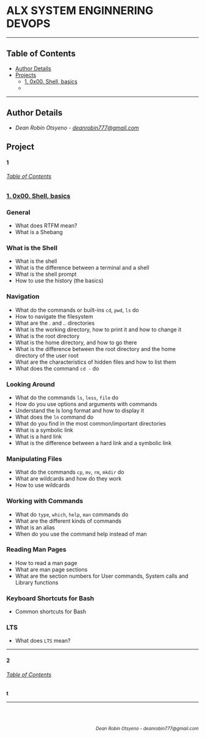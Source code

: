 # **ALX SYSTEM ENGINNERING DEVOPS**
---
## Table of Contents
- [Author Details](#author-details)
- [Projects](#tasks)
	- [1. 0x00. Shell, basics](#1)
	- [](#2)
---
## Author Details
- *Dean Robin Otsyeno - deanrobin777@gmail.com*

## Project
#### 1
###### [Table of Contents](#table-of-contents)
### [1. 0x00. Shell, basics](./0x00-shell_basics)
### General

- What does RTFM mean?
- What is a Shebang

### What is the Shell

- What is the shell
- What is the difference between a terminal and a shell
- What is the shell prompt
- How to use the history (the basics)

### Navigation

- What do the commands or built-ins `cd`, `pwd`, `ls` do
- How to navigate the filesystem
- What are the . and .. directories
- What is the working directory, how to print it and how to change it
- What is the root directory
- What is the home directory, and how to go there
- What is the difference between the root directory and the home directory of the user root
- What are the characteristics of hidden files and how to list them
- What does the command `cd -` do

### Looking Around

- What do the commands `ls`, `less`, `file` do
- How do you use options and arguments with commands
- Understand the ls long format and how to display it
- What does the `ln` command do
- What do you find in the most common/important directories
- What is a symbolic link
- What is a hard link
- What is the difference between a hard link and a symbolic link

### Manipulating Files

- What do the commands `cp`, `mv`, `rm`, `mkdir` do
- What are wildcards and how do they work
- How to use wildcards

### Working with Commands

- What do `type`, `which`, `help`, `man` commands do
- What are the different kinds of commands
- What is an alias
- When do you use the command help instead of man

### Reading Man Pages

- How to read a man page
- What are man page sections
- What are the section numbers for User commands, System calls and Library functions

### Keyboard Shortcuts for Bash

- Common shortcuts for Bash

### LTS

- What does `LTS` mean?
---
#### 2
###### [Table of Contents](#table-of-contents)
**t**

---


<br></br>
<div align="right">
  <sub style="font-style: italic"> Dean Robin Otsyeno - deanrobin777@gmail.com</sub>
</div>
